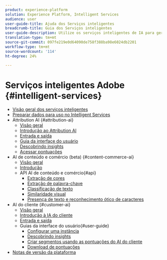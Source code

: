 ```yaml
---
product: experience-platform
solution: Experience Platform, Intelligent Services
audience: user
user-guide-title: Ajuda dos Serviços inteligentes
breadcrumb-title: Guia dos Serviços inteligentes
user-guide-description: Utilize os serviços inteligentes de IA para gerar pontuações, descobrir insights e criar segmentos a partir dos dados dos eventos de marketing.
translation-type: tm+mt
source-git-commit: 097fe219e0d64090de758f388ba98e6024db2201
workflow-type: tm+mt
source-wordcount: '114'
ht-degree: 24%

---
```



# Serviços inteligentes Adobe {#intelligent-services}

* [Visão geral dos serviços inteligentes](home.md)
* [Preparar dados para uso no Intelligent Services](data-preparation.md)
* Attribution AI {#attribution-ai}
   * [Visão geral](attribution-ai/overview.md)
   * [Introdução ao Attribution AI](attribution-ai/getting-started.md)
   * [Entrada e saída](attribution-ai/input-output.md)
   * [Guia da interface do usuário](attribution-ai/user-guide.md)
   * [Descobrindo insights](attribution-ai/discover-insights.md)
   * [Acessar pontuações](attribution-ai/download-scores.md)
* AI de conteúdo e comércio (beta) {#content-commerce-ai}
   * [Visão geral](content-commerce-ai/overview.md)
   * [Introdução](content-commerce-ai/getting-started.md)
   * API AI de conteúdo e comércio{#api}
      * [Extração de cores](content-commerce-ai/api/color-extraction.md)
      * [Extração de palavra-chave](content-commerce-ai/api/keyword-extraction.md)
      * [Classificação de texto](content-commerce-ai/api/text-classification.md)
      * [Similaridade visual](content-commerce-ai/api/visual-similarity.md)
      * [Presença de texto e reconhecimento ótico de caracteres](content-commerce-ai/api/optical-character-recognition.md)
* AI do cliente {#customer-ai}
   * [Visão geral](customer-ai/overview.md)
   * [Introdução à IA do cliente](customer-ai/getting-started.md)
   * [Entrada e saída](customer-ai/input-output.md)
   * Guias da interface do usuário{#user-guide}
      * [Configurar uma instância](customer-ai/user-guide/configure.md)
      * [Descobrindo insights](customer-ai/user-guide/discover-insights.md)
      * [Criar segmentos usando as pontuações do AI do cliente](customer-ai/user-guide/create-segment.md)
      * [Download de pontuações](customer-ai/user-guide/download-scores.md)
* [Notas de versão da plataforma](https://www.adobe.com/go/platform-release-notes-en)
